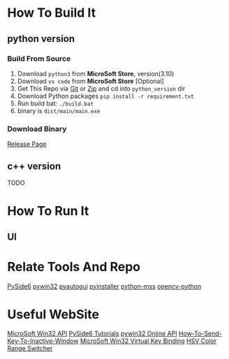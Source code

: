 # How To Build It
## python version
### Build From Source
1. Download ```python3``` from **MicroSoft Store**, version(3.10)
2. Download ```vs code``` from **MicroSoft Store** [Optional]
3. Get This Repo via [Git](https://gitforwindows.org/) or [Zip](https://github.com/Greetlist/wow_fishing_script/archive/refs/heads/master.zip) and cd into ```python_version``` dir
4. Download Python packages ```pip install -r requirement.txt```
5. Run build bat: ```./build.bat```
6. binary is ```dist/main/main.exe```

### Download Binary
[Release Page](https://github.com/Greetlist/wow_fishing_script/releases)
## c++ version
TODO

# How To Run It
## UI



# Relate Tools And Repo
[PySide6](https://doc.qt.io/qtforpython/#)
[pywin32](https://github.com/mhammond/pywin32)
[pyautogui](https://github.com/asweigart/pyautogui)
[pyinstaller](https://github.com/pyinstaller/pyinstaller)
[python-mss](https://github.com/BoboTiG/python-mss)
[opencv-python](https://github.com/opencv/opencv-python)

# Useful WebSite
[MicroSoft Win32 API](https://learn.microsoft.com/en-us/windows/win32/)
[PySide6 Tutorials](https://www.pythonguis.com/tutorials/)
[pywin32 Online API](http://timgolden.me.uk/pywin32-docs/)
[How-To-Send-Key-To-Inactive-Window](https://stackoverflow.com/questions/12996985/send-some-keys-to-inactive-window-with-python)
[MicroSoft Win32 Virtual Key Binding](https://learn.microsoft.com/en-us/windows/win32/inputdev/virtual-key-codes)
[HSV Color Range Switcher](https://stackoverflow.com/a/59906154/13747065)